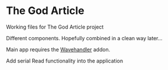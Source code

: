 The God Article
==========

Working files for The God Article project

Different components. Hopefully combined in a clean way later...

Main app requires the [Wavehandler](https://github.com/stefang/ofxWaveHandler) addon.

Add serial Read functionality into the application